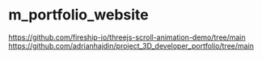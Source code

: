 # m_portfolio_website

https://github.com/fireship-io/threejs-scroll-animation-demo/tree/main
https://github.com/adrianhajdin/project_3D_developer_portfolio/tree/main
